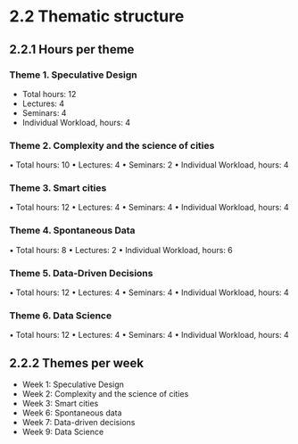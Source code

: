 # 2.2 Thematic structure

## 2.2.1  Hours per theme

### Theme 1. Speculative Design
- Total hours: 12 
- Lectures: 4 
- Seminars: 4 
- Individual Workload, hours: 4 

### Theme 2. Complexity and the science of cities
•	Total hours: 10 
•	Lectures: 4 
•	Seminars: 2 
•	Individual Workload, hours: 4 

### Theme 3. Smart cities
•	Total hours: 12 
•	Lectures: 4 
•	Seminars: 4 
•	Individual Workload, hours: 4 

### Theme 4. Spontaneous Data
•	Total hours: 8 
•	Lectures: 2 
•	Individual Workload, hours: 6 

### Theme 5. Data-Driven Decisions
•	Total hours: 12 
•	Lectures: 4 
•	Seminars: 4 
•	Individual Workload, hours: 4 

### Theme 6. Data Science
•	Total hours: 12 
•	Lectures: 4 
•	Seminars: 4 
•	Individual Workload, hours: 4 


## 2.2.2  Themes per week

- Week 1: Speculative Design 
- Week 2: Complexity and the science of cities 
- Week 3: Smart cities 
- Week 6: Spontaneous data 
- Week 7: Data-driven decisions 
- Week 9: Data Science 
